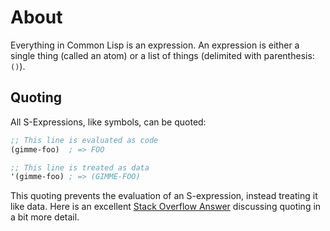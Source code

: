 # About

Everything in Common Lisp is an expression. 
An expression is either a single thing (called an atom) or a list of things (delimited with parenthesis: `()`).

## Quoting

All S-Expressions, like symbols, can be quoted:

```lisp
;; This line is evaluated as code
(gimme-foo)  ; => FOO

;; This line is treated as data
'(gimme-foo) ; => (GIMME-FOO)
```

This quoting prevents the evaluation of an S-expression, instead treating it like data. 
Here is an excellent [Stack Overflow Answer][so-quoting] discussing quoting in a bit more detail.

[so-quoting]: https://stackoverflow.com/questions/134887/when-to-use-or-quote-in-lisp
